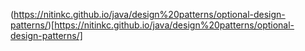 (https://nitinkc.github.io/java/design%20patterns/optional-design-patterns/)[https://nitinkc.github.io/java/design%20patterns/optional-design-patterns/]
